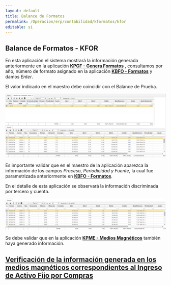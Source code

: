 ```yaml
---
layout: default
title: Balance de Formatos
permalink: /Operacion/erp/contabilidad/kformatos/kfor
editable: si
---
```


## Balance de Formatos - KFOR

En esta aplicación el sistema mostrará la información generada anteriormente en la aplicación [**KPGF - Genera Formatos**](http://docs.oasiscom.com/Operacion/erp/contabilidad/kproceso/kpgf) , consultamos por año, número de formato asignado en la aplicación [**KBFO - Formatos**](http://docs.oasiscom.com/Operacion/erp/contabilidad/kbasica/kbfo) y damos _Enter_.  

El valor indicado en el maestro debe coincidir con el Balance de Prueba.  


![](KFOR1.png)

Es importante validar que en el maestro de la aplicación aparezca la información de los campos _Proceso, Periodicidad y Fuente_, la cual fue parametrizada anteriormente en  [**KBFO - Formatos**](http://docs.oasiscom.com/Operacion/erp/contabilidad/kbasica/kbfo).

En el detalle de esta aplicación se observará la información discriminada por tercero y cuenta.  

![](KFOR2.png)


Se debe validar que en la aplicación [**KPME - Medios Magnéticos**](http://docs.oasiscom.com/Operacion/erp/contabilidad/kmedios/kpme) también haya generado información.


## [Verificación de la información generada en los medios magnéticos correspondientes al Ingreso de Activo Fijo por Compras](http://docs.oasiscom.com/Operacion/erp/contabilidad/kbasica/kbfo#verificación-de-la-información-generada-en-los-medios-magnéticos-correspondientes-al-ingreso-de-activo-fijo-por-compras)




